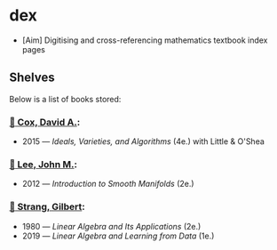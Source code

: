 # dex

- [Aim] Digitising and cross-referencing mathematics textbook index pages

## Shelves

Below is a list of books stored:

[//]: # (AUTOWRITE::Do not edit this section manually:START)

### [:book: Cox, David A.](#book-cox-david-a):
  - 2015 — *Ideals, Varieties, and Algorithms* (4e.) with Little & O'Shea


### [:book: Lee, John M.](#book-lee-john-m):
  - 2012 — *Introduction to Smooth Manifolds* (2e.)


### [:book: Strang, Gilbert](#book-strang-gilbert):
  - 1980 — *Linear Algebra and Its Applications* (2e.)
  - 2019 — *Linear Algebra and Learning from Data* (1e.)

[//]: # (AUTOWRITE::Do not edit this section manually:END)